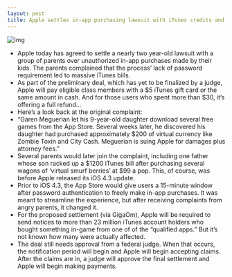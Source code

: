 ```yaml
---
layout: post
title: Apple settles in-app purchasing lawsuit with iTunes credits and refunds
---
```

![img](http://media.idownloadblog.com/wp-content/uploads/2012/07/iOS-in-app-purchase-teaser.jpg)
* Apple today has agreed to settle a nearly two year-old lawsuit with a group of parents over unauthorized in-app purchases made by their kids. The parents complained that the process’ lack of password requirement led to massive iTunes bills.
* As part of the preliminary deal, which has yet to be finalized by a judge, Apple will pay eligible class members with a $5 iTunes gift card or the same amount in cash. And for those users who spent more than $30, it’s offering a full refund… 
* Here’s a look back at the original complaint:
* “Garen Meguerian let his 9-year-old daughter download several free games from the App Store. Several weeks later, he discovered his daughter had purchased approximately $200 of virtual currency like Zombie Toxin and City Cash. Meguerian is suing Apple for damages plus attorney fees.”
* Several parents would later join the complaint, including one father whose son racked up a $1200 iTunes bill after purchasing several wagons of ‘virtual smurf berries’ at $99 a pop. This, of course, was before Apple released its iOS 4.3 update.
* Prior to iOS 4.3, the App Store would give users a 15-minute window after password authentication to freely make in-app purchases. It was meant to streamline the experience, but after receiving complaints from angry parents, it changed it.
* For the proposed settlement (via GigaOm), Apple will be required to send notices to more than 23 million iTunes account holders who bought something in-game from one of of the “qualified apps.” But it’s not known how many were actually affected.
* The deal still needs approval from a federal judge. When that occurs, the notification period will begin and Apple will begin accepting claims. After the claims are in, a judge will approve the final settlement and Apple will begin making payments.

